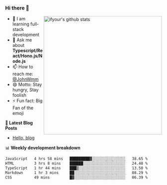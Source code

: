 ### Hi there 👋

<img style="width: 380px" align="right" src="https://github-readme-stats.vercel.app/api?username=ifyour&show_icons=true&theme=dark&card_width=280px&hide_title=true&hide=contribs&include_all_commits=true&count_private=true" alt="ifyour's github stats"/>


- 🌱  I am learning full-stack development
- 💬  Ask me about **Typescript/React/Hono.js/Node.js**
- 📫  How to reach me: [@JohnWmm](https://twitter.com/JohnWmm)
- 😄  Motto: Stay hungry, Stay foolish
- ⚡  Fun fact: Big Fan of the emoji


**📝 Latest Blog Posts**

<!-- BLOG-POST-LIST:START -->
- [Hello, blog](https://mingming.dev/posts/hello-blog)
<!-- BLOG-POST-LIST:END -->



📊 **Weekly development breakdown** 

<!-- [![wakatime](https://wakatime.com/badge/user/d2bc2102-a53a-4e4f-93d0-a8cbf4be2db4.svg)](https://wakatime.com/@d2bc2102-a53a-4e4f-93d0-a8cbf4be2db4) -->

<!--START_SECTION:waka-->

```txt
JavaScript   4 hrs 58 mins   █████████▓░░░░░░░░░░░░░░░   38.65 %
HTML         3 hrs 8 mins    ██████░░░░░░░░░░░░░░░░░░░   24.48 %
TypeScript   1 hr 44 mins    ███▒░░░░░░░░░░░░░░░░░░░░░   13.50 %
Markdown     1 hr 3 mins     ██░░░░░░░░░░░░░░░░░░░░░░░   08.29 %
CSS          49 mins         █▓░░░░░░░░░░░░░░░░░░░░░░░   06.39 %
```

<!--END_SECTION:waka-->

